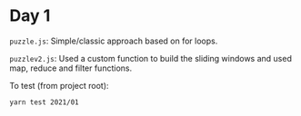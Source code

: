 # Day 1

`puzzle.js`: Simple/classic approach based on for loops.

`puzzlev2.js`: Used a custom function to build the sliding windows and used map, reduce and filter functions.

To test (from project root):

```
yarn test 2021/01
```

